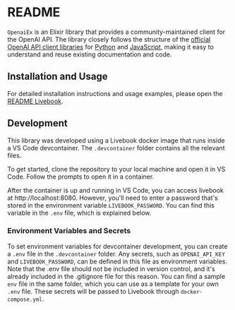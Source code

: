 # README

`OpenaiEx` is an Elixir library that provides a community-maintained client for the OpenAI API. The library closely follows the structure of the [official OpenAI API client libraries](https://platform.openai.com/docs/api-reference) for [Python](https://github.com/openai/openai-python) and [JavaScript](https://github.com/openai/openai-node), making it easy to understand and reuse existing documentation and code.

## Installation and Usage

For detailed installation instructions and usage examples, please open the [README Livebook](./notebooks/readme.livemd).

## Development

This library was developed using a Livebook docker image that runs inside a VS Code devcontainer. The `.devcontainer` folder contains all the relevant files.

To get started, clone the repository to your local machine and open it in VS Code. Follow the prompts to open it in a container.

After the container is up and running in VS Code, you can access livebook at http://localhost:8080. However, you'll need to enter a password that's stored in the environment variable `LIVEBOOK_PASSWORD`. You can find this variable in the `.env` file, which is explained below.

### Environment Variables and Secrets

To set environment variables for devcontainer development, you can create a `.env` file in the `.devcontainer` folder. Any secrets, such as `OPENAI_API_KEY` and `LIVEBOOK_PASSWORD`, can be defined in this file as environment variables. Note that the .env file should not be included in version control, and it's already included in the .gitignore file for this reason. You can find a sample `env` file in the same folder, which you can use as a template for your own `.env` file. These secrets will be passed to Livebook through `docker-compose.yml`.